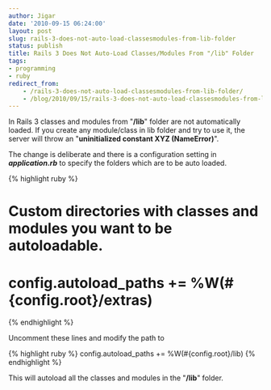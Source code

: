 ```yaml
---
author: Jigar
date: '2010-09-15 06:24:00'
layout: post
slug: rails-3-does-not-auto-load-classesmodules-from-lib-folder
status: publish
title: Rails 3 Does Not Auto-Load Classes/Modules From "/lib" Folder
tags:
- programming
- ruby
redirect_from:
    - /rails-3-does-not-auto-load-classesmodules-from-lib-folder/
    - /blog/2010/09/15/rails-3-does-not-auto-load-classesmodules-from-lib-folder/
---
```


In Rails 3 classes and modules from "**/lib**" folder are not
automatically loaded. If you create any module/class in lib folder
and try to use it, the server will throw an
"**uninitialized constant XYZ (NameError)**".

The change is deliberate and there is a configuration setting in
***application.rb*** to specify the folders which are to be auto
loaded.

{% highlight ruby %}
# Custom directories with classes and modules you want to be autoloadable.
# config.autoload\_paths += %W(\#{config.root}/extras)
{% endhighlight %}

Uncomment these lines and modify the path to 

{% highlight ruby %}
config.autoload\_paths += %W(\#{config.root}/lib)
{% endhighlight %}

This will autoload all the classes and modules in the "**/lib**"
folder.



